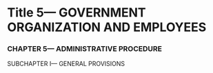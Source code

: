 
# Title 5— GOVERNMENT ORGANIZATION AND EMPLOYEES
### CHAPTER 5— ADMINISTRATIVE PROCEDURE

SUBCHAPTER I— GENERAL PROVISIONS
